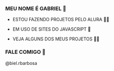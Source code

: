 ### MEU NOME É GABRIEL 🥇



- ESTOU FAZENDO PROJETOS PELO ALURA 👨‍💻

- EM USO DE SITES DO JAVASCRIPT 🏢

- VEJA ALGUNS DOS MEUS PROJETOS 👨‍💼


### FALE COMIGO 🖤

@biel.rbarbosa

